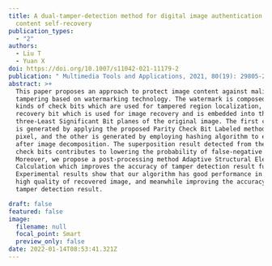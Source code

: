 ```yaml
---
title: A dual-tamper-detection method for digital image authentication and
  content self-recovery
publication_types:
  - "2"
authors:
  - Liu T
  - Yuan X
doi: https://doi.org/10.1007/s11042-021-11179-2
publication: " Multimedia Tools and Applications, 2021, 80(19): 29805-29826."
abstract: >+
  This paper proposes an approach to protect image content against malicious
  tampering based on watermarking technology. The watermark is composed of two
  kinds of check bits which are used for tampered region localization, and one
  recovery bit which is used for image recovery and is embedded into the
  three-Least Significant Bit planes of the original image. The first check bit
  is generated by applying the proposed Parity Check Bit Labeled method to each
  pixel, and the other is generated by employing hashing algorithm to each block
  after image decomposition. The superposition result detected from the two
  check bits contributes to lowering the probability of false-negative errors.
  Moreover, we propose a post-processing method Adaptive Structural Element
  Calculation which improves the accuracy of tamper detection result further.
  Experimental results show that our algorithm has good performance in keeping
  high quality of recovered image, and meanwhile improving the accuracy of
  tamper detection result.

draft: false
featured: false
image:
  filename: null
  focal_point: Smart
  preview_only: false
date: 2022-01-14T08:53:41.321Z
---
```

